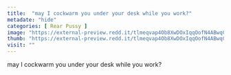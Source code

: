 ```yaml
---
title:  "may I cockwarm you under your desk while you work?"
metadate: "hide"
categories: [ Rear Pussy ]
image: "https://external-preview.redd.it/tlmeqvap4Ob8XwDOxIqqOofN4ABwqCLJntJipnqseV8.jpg?auto=webp&s=092f2108ea7786e57f4883ff2d26379e8c7b09fa"
thumb: "https://external-preview.redd.it/tlmeqvap4Ob8XwDOxIqqOofN4ABwqCLJntJipnqseV8.jpg?width=1080&crop=smart&auto=webp&s=ed645e99fcc9a710239254a82b441dae63592eb2"
visit: ""
---
```

may I cockwarm you under your desk while you work?
